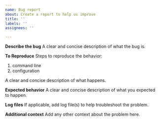 ```yaml
---
name: Bug report
about: Create a report to help us improve
title: ''
labels: ''
assignees: ''

---
```


**Describe the bug**
A clear and concise description of what the bug is.

**To Reproduce**
Steps to reproduce the behavior:
1. command line
2. configuration

A clear and concise description of what happens.

**Expected behavior**
A clear and concise description of what you expected to happen.

**Log files**
If applicable, add log file(s) to help troubleshoot the problem.

**Additional context**
Add any other context about the problem here.
